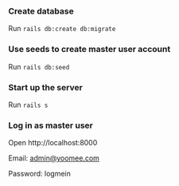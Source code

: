 ### Create database

Run `rails db:create db:migrate`

### Use seeds to create master user account

Run `rails db:seed`

### Start up the server

Run `rails s`

### Log in as master user

Open http://localhost:8000

Email: admin@yoomee.com

Password: logmein
